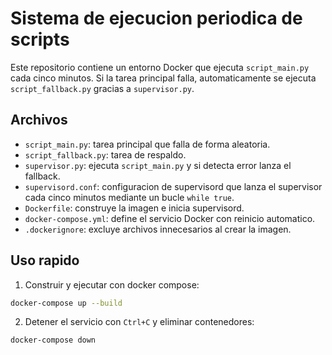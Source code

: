 # Sistema de ejecucion periodica de scripts

Este repositorio contiene un entorno Docker que ejecuta `script_main.py` cada
cinco minutos. Si la tarea principal falla, automaticamente se ejecuta
`script_fallback.py` gracias a `supervisor.py`.

## Archivos

- `script_main.py`: tarea principal que falla de forma aleatoria.
- `script_fallback.py`: tarea de respaldo.
- `supervisor.py`: ejecuta `script_main.py` y si detecta error lanza el
  fallback.
- `supervisord.conf`: configuracion de supervisord que lanza el supervisor cada
  cinco minutos mediante un bucle `while true`.
- `Dockerfile`: construye la imagen e inicia supervisord.
- `docker-compose.yml`: define el servicio Docker con reinicio automatico.
- `.dockerignore`: excluye archivos innecesarios al crear la imagen.

## Uso rapido

1. Construir y ejecutar con docker compose:

```bash
docker-compose up --build
```

2. Detener el servicio con `Ctrl+C` y eliminar contenedores:

```bash
docker-compose down
```
